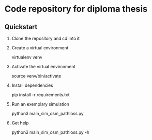 # Code repository for diploma thesis
## Quickstart
1. Clone the repository and cd into it

2. Create a virtual environment
    
    virtualenv venv

3. Activate the virtual environment

    source venv/bin/activate

4. Install dependencies

    pip install -r requirements.txt

5. Run an exemplary simulation

    python3 main_sim_osm_pathloss.py

6. Get help

    python3 main_sim_osm_pathloss.py -h
